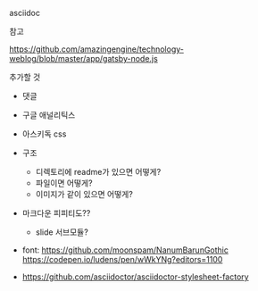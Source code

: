 asciidoc

참고

https://github.com/amazingengine/technology-weblog/blob/master/app/gatsby-node.js


추가할 것
- 댓글
- 구글 애널리틱스
- 아스키독 css
- 구조
    - 디렉토리에 readme가 있으면 어떻게?
    - 파일이면 어떻게?
    - 이미지가 같이 있으면 어떻게?
- 마크다운 피피티도??
    - slide 서브모듈?

- font: https://github.com/moonspam/NanumBarunGothic
https://codepen.io/ludens/pen/wWkYNg?editors=1100

- https://github.com/asciidoctor/asciidoctor-stylesheet-factory